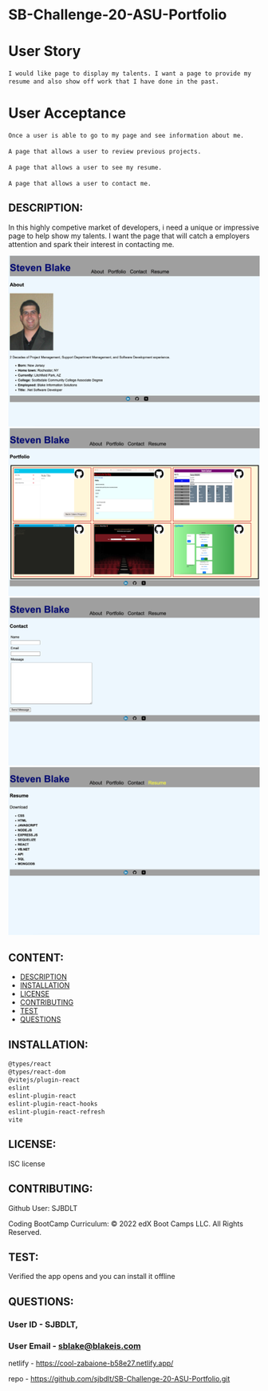 # SB-Challenge-20-ASU-Portfolio

# User Story

    I would like page to display my talents. I want a page to provide my resume and also show off work that I have done in the past.

# User Acceptance

    Once a user is able to go to my page and see information about me. 
    
    A page that allows a user to review previous projects.
    
    A page that allows a user to see my resume.

    A page that allows a user to contact me.

## DESCRIPTION:

   In this highly competive market of developers, i need a unique or impressive page to help show my talents. I want the page that will catch a employers attention and spark their interest in contacting me.


![wireframe](src/assets/Images/Screenshot%20Home.png)
![wireframe](src/assets/Images/Screenshot%20Porfolio.png)
![wireframe](src/assets/Images/Screenshot%20Contact.png)
![wireframe](src/assets/Images/Screenshot%20Resume.png)

## CONTENT:

* [DESCRIPTION](#description)
* [INSTALLATION](#installation)
* [LICENSE](#license)
* [CONTRIBUTING](#contributing)
* [TEST](#test)
* [QUESTIONS](#questions)

## INSTALLATION:

    @types/react
    @types/react-dom
    @vitejs/plugin-react
    eslint
    eslint-plugin-react
    eslint-plugin-react-hooks
    eslint-plugin-react-refresh
    vite

## LICENSE:

ISC license

## CONTRIBUTING:

Github User: SJBDLT


Coding BootCamp Curriculum:
© 2022 edX Boot Camps LLC. All Rights Reserved.

## TEST:

Verified the app opens and you can install it offline

## QUESTIONS:

### User ID - SJBDLT,
### User Email - sblake@blakeis.com

netlify - https://cool-zabaione-b58e27.netlify.app/

repo - https://github.com/sjbdlt/SB-Challenge-20-ASU-Portfolio.git


